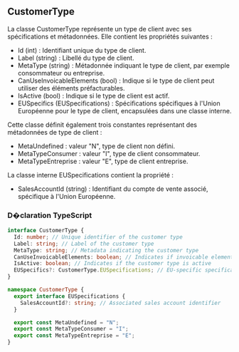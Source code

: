﻿## CustomerType

La classe CustomerType représente un type de client avec ses spécifications et métadonnées. Elle contient les propriétés suivantes :
- Id (int) : Identifiant unique du type de client.
- Label (string) : Libellé du type de client.
- MetaType (string) : Métadonnée indiquant le type de client, par exemple consommateur ou entreprise.
- CanUseInvoicableElements (bool) : Indique si le type de client peut utiliser des éléments préfacturables.
- IsActive (bool) : Indique si le type de client est actif.
- EUSpecifics (EUSpecifications) : Spécifications spécifiques à l'Union Européenne pour le type de client, encapsulées dans une classe interne.

Cette classe définit également trois constantes représentant des métadonnées de type de client :
- MetaUndefined : valeur "N", type de client non défini.
- MetaTypeConsumer : valeur "I", type de client consommateur.
- MetaTypeEntreprise : valeur "E", type de client entreprise.

La classe interne EUSpecifications contient la propriété :
- SalesAccountId (string) : Identifiant du compte de vente associé, spécifique à l'Union Européenne.

### D�claration TypeScript
```typescript
interface CustomerType {
  Id: number; // Unique identifier of the customer type
  Label: string; // Label of the customer type
  MetaType: string; // Metadata indicating the customer type
  CanUseInvoicableElements: boolean; // Indicates if invoicable elements can be used
  IsActive: boolean; // Indicates if the customer type is active
  EUSpecifics?: CustomerType.EUSpecifications; // EU-specific specifications
}

namespace CustomerType {
  export interface EUSpecifications {
    SalesAccountId?: string; // Associated sales account identifier
  }

  export const MetaUndefined = "N";
  export const MetaTypeConsumer = "I";
  export const MetaTypeEntreprise = "E";
}
```